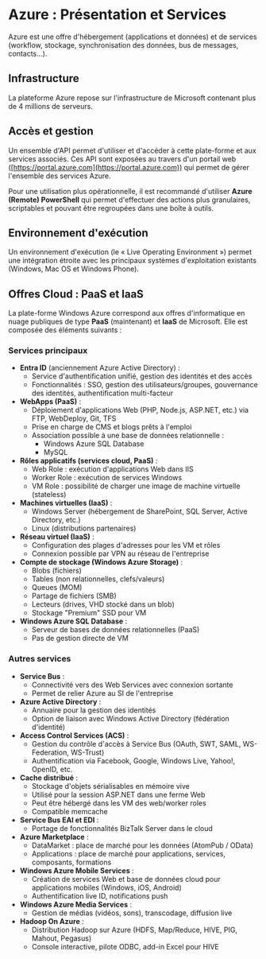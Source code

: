 
# Azure : Présentation et Services

Azure est une offre d'hébergement (applications et données) et de services (workflow, stockage, synchronisation des données, bus de messages, contacts…).

## Infrastructure

La plateforme Azure repose sur l'infrastructure de Microsoft contenant plus de 4 millions de serveurs.

## Accès et gestion

Un ensemble d'API permet d'utiliser et d'accéder à cette plate-forme et aux services associés. Ces API sont exposées au travers d'un portail web ([https://portal.azure.com](https://portal.azure.com)) qui permet de gérer l'ensemble des services Azure. 

Pour une utilisation plus opérationnelle, il est recommandé d'utiliser **Azure (Remote) PowerShell** qui permet d'effectuer des actions plus granulaires, scriptables et pouvant être regroupées dans une boîte à outils.

## Environnement d'exécution

Un environnement d'exécution (le « Live Operating Environment ») permet une intégration étroite avec les principaux systèmes d'exploitation existants (Windows, Mac OS et Windows Phone).

## Offres Cloud : PaaS et IaaS

La plate-forme Windows Azure correspond aux offres d'informatique en nuage publiques de type **PaaS** (maintenant) et **IaaS** de Microsoft. Elle est composée des éléments suivants :

### Services principaux

- **Entra ID** (anciennement Azure Active Directory) :
  - Service d'authentification unifié, gestion des identités et des accès
  - Fonctionnalités : SSO, gestion des utilisateurs/groupes, gouvernance des identités, authentification multi-facteur
- **WebApps (PaaS)** :
  - Déploiement d'applications Web (PHP, Node.js, ASP.NET, etc.) via FTP, WebDeploy, Git, TFS
  - Prise en charge de CMS et blogs prêts à l'emploi
  - Association possible à une base de données relationnelle :
    - Windows Azure SQL Database
    - MySQL
- **Rôles applicatifs (services cloud, PaaS)** :
  - Web Role : exécution d'applications Web dans IIS
  - Worker Role : exécution de services Windows
  - VM Role : possibilité de charger une image de machine virtuelle (stateless)
- **Machines virtuelles (IaaS)** :
  - Windows Server (hébergement de SharePoint, SQL Server, Active Directory, etc.)
  - Linux (distributions partenaires)
- **Réseau virtuel (IaaS)** :
  - Configuration des plages d'adresses pour les VM et rôles
  - Connexion possible par VPN au réseau de l'entreprise
- **Compte de stockage (Windows Azure Storage)** :
  - Blobs (fichiers)
  - Tables (non relationnelles, clefs/valeurs)
  - Queues (MOM)
  - Partage de fichiers (SMB)
  - Lecteurs (drives, VHD stocké dans un blob)
  - Stockage "Premium" SSD pour VM
- **Windows Azure SQL Database** :
  - Serveur de bases de données relationnelles (PaaS)
  - Pas de gestion directe de VM

### Autres services

- **Service Bus** :
  - Connectivité vers des Web Services avec connexion sortante
  - Permet de relier Azure au SI de l'entreprise
- **Azure Active Directory** :
  - Annuaire pour la gestion des identités
  - Option de liaison avec Windows Active Directory (fédération d'identité)
- **Access Control Services (ACS)** :
  - Gestion du contrôle d'accès à Service Bus (OAuth, SWT, SAML, WS-Federation, WS-Trust)
  - Authentification via Facebook, Google, Windows Live, Yahoo!, OpenID, etc.
- **Cache distribué** :
  - Stockage d'objets sérialisables en mémoire vive
  - Utilisé pour la session ASP.NET dans une ferme Web
  - Peut être hébergé dans les VM des web/worker roles
  - Compatible memcache
- **Service Bus EAI et EDI** :
  - Portage de fonctionnalités BizTalk Server dans le cloud
- **Azure Marketplace** :
  - DataMarket : place de marché pour les données (AtomPub / OData)
  - Applications : place de marché pour applications, services, composants, formations
- **Windows Azure Mobile Services** :
  - Création de services Web et base de données cloud pour applications mobiles (Windows, iOS, Android)
  - Authentification live ID, notifications push
- **Windows Azure Media Services** :
  - Gestion de médias (vidéos, sons), transcodage, diffusion live
- **Hadoop On Azure** :
  - Distribution Hadoop sur Azure (HDFS, Map/Reduce, HIVE, PIG, Mahout, Pegasus)
  - Console interactive, pilote ODBC, add-in Excel pour HIVE